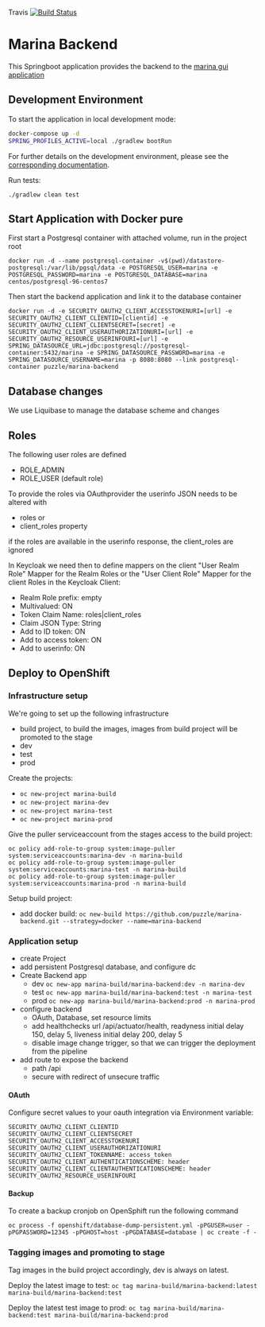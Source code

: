 Travis [![Build Status](https://travis-ci.org/puzzle/marina-backend.svg?branch=master)](https://travis-ci.org/puzzle/marina-backend)

# Marina Backend

This Springboot application provides the backend to the [marina gui application](https://github.com/puzzle/marina-gui)

## Development Environment

To start the application in local development mode:

```bash
docker-compose up -d
SPRING_PROFILES_ACTIVE=local ./gradlew bootRun
```

For further details on the development environment, please see the [corresponding documentation](devenv).

Run tests:
```shell
./gradlew clean test
```

## Start Application with Docker pure

First start a Postgresql container with attached volume, run in the project root

```
docker run -d --name postgresql-container -v$(pwd)/datastore-postgresql:/var/lib/pgsql/data -e POSTGRESQL_USER=marina -e POSTGRESQL_PASSWORD=marina -e POSTGRESQL_DATABASE=marina centos/postgresql-96-centos7
```

Then start the backend application and link it to the database container

```
docker run -d -e SECURITY_OAUTH2_CLIENT_ACCESSTOKENURI=[url] -e SECURITY_OAUTH2_CLIENT_CLIENTID=[clientid] -e SECURITY_OAUTH2_CLIENT_CLIENTSECRET=[secret] -e SECURITY_OAUTH2_CLIENT_USERAUTHORIZATIONURI=[url] -e SECURITY_OAUTH2_RESOURCE_USERINFOURI=[url] -e SPRING_DATASOURCE_URL=jdbc:postgresql://postgresql-container:5432/marina -e SPRING_DATASOURCE_PASSWORD=marina -e SPRING_DATASOURCE_USERNAME=marina -p 8080:8080 --link postgresql-container puzzle/marina-backend
```

## Database changes

We use Liquibase to manage the database scheme and changes

## Roles

The following user roles are defined
* ROLE_ADMIN
* ROLE_USER (default role)

To provide the roles via OAuthprovider the userinfo JSON needs to be altered with

* roles or
* client_roles property

if the roles are available in the userinfo response, the client_roles are ignored

In Keycloak we need then to define mappers on the client
"User Realm Role" Mapper for the Realm Roles or the "User Client Role" Mapper for the client Roles in the Keycloak Client:
 * Realm Role prefix: empty
 * Multivalued: ON
 * Token Claim Name: roles|client_roles
 * Claim JSON Type: String
 * Add to ID token: ON
 * Add to access token: ON
 * Add to userinfo: ON 

## Deploy to OpenShift

### Infrastructure setup

We're going to set up the following infrastructure
* build project, to build the images, images from build project will be promoted to the stage
* dev
* test
* prod

Create the projects:

* `oc new-project marina-build`
* `oc new-project marina-dev`
* `oc new-project marina-test`
* `oc new-project marina-prod`

Give the puller serviceaccount from the stages access to the build project:

```
oc policy add-role-to-group system:image-puller system:serviceaccounts:marina-dev -n marina-build
oc policy add-role-to-group system:image-puller system:serviceaccounts:marina-test -n marina-build
oc policy add-role-to-group system:image-puller system:serviceaccounts:marina-prod -n marina-build
```

Setup build project:

* add docker build: `oc new-build https://github.com/puzzle/marina-backend.git --strategy=docker --name=marina-backend`

### Application setup

* create Project
* add persistent Postgresql database, and configure dc
* Create Backend app
  * dev `oc new-app marina-build/marina-backend:dev -n marina-dev`
  * test `oc new-app marina-build/marina-backend:test -n marina-test` 
  * prod `oc new-app marina-build/marina-backend:prod -n marina-prod` 
* configure backend
  * OAuth, Database, set resource limits
  * add healthchecks url /api/actuator/health, readyness initial delay 150, delay 5, liveness initial delay 200, delay 5
  * disable image change trigger, so that we can trigger the deployment from the pipeline
* add route to expose the backend
  * path /api
  * secure with redirect of unsecure traffic

#### OAuth

Configure secret values to your oauth integration via Environment variable:

```
SECURITY_OAUTH2_CLIENT_CLIENTID
SECURITY_OAUTH2_CLIENT_CLIENTSECRET
SECURITY_OAUTH2_CLIENT_ACCESSTOKENURI
SECURITY_OAUTH2_CLIENT_USERAUTHORIZATIONURI
SECURITY_OAUTH2_CLIENT_TOKENNAME: access_token
SECURITY_OAUTH2_CLIENT_AUTHENTICATIONSCHEME: header
SECURITY_OAUTH2_CLIENT_CLIENTAUTHENTICATIONSCHEME: header
SECURITY_OAUTH2_RESOURCE_USERINFOURI
```

#### Backup

To create a backup cronjob on OpenSphift run the following command
```
oc process -f openshift/database-dump-persistent.yml -pPGUSER=user -pPGPASSWORD=12345 -pPGHOST=host -pPGDATABASE=database | oc create -f -
```

### Tagging images and promoting to stage

Tag images in the build project accordingly, dev is always on latest.

Deploy the latest image to test:
`oc tag marina-build/marina-backend:latest marina-build/marina-backend:test`

Deploy the latest test image to prod:
`oc tag marina-build/marina-backend:test marina-build/marina-backend:prod`

